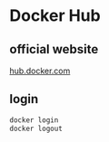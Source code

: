 # Docker Hub

## official website

[hub.docker.com](https://hub.docker.com/)

## login

```bash
docker login
docker logout
```

